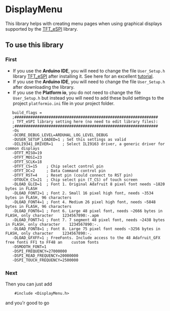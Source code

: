 # DisplayMenu

This library helps with creating menu pages when using graphical displays supported by the [TFT_eSPI] library.

## To use this library


### First
 - If you use the __Arduino IDE__, you will need to change the file `User_Setup.h` library [TFT_eSPI] after installing it.  See here for an excellent [tutorial].
 - If you use the __Arduino IDE__, you will need to change the file `User_Setup.h` after downloading the library.
 - If you use the __Platform io__, you do not need to change the file `User_Setup.h` but instead you will need to add these build settings to the project `platformio.ini` file in your project folder.
 ```
    build_flags =
    ;###############################################################
    ; TFT_eSPI library setting here (no need to edit library files):
    ;###############################################################
    -Os
    -DCORE_DEBUG_LEVEL=ARDUHAL_LOG_LEVEL_DEBUG
    -DUSER_SETUP_LOADED=1 ; Set this settings as valid
    -DILI9341_DRIVER=1    ; Select ILI9163 driver, a generic driver for common displays
    -DTFT_MISO=19
    -DTFT_MOSI=23
    -DTFT_SCLK=18
    -DTFT_CS=15    ; Chip select control pin
    -DTFT_DC=2     ; Data Command control pin
    -DTFT_RST=4    ; Reset pin (could connect to RST pin)
    -DTOUCH_CS=21  ; Chip select pin (T_CS) of touch screen
    -DLOAD_GLCD=1  ; Font 1. Original Adafruit 8 pixel font needs ~1820 bytes in FLASH
    -DLOAD_FONT2=1 ; Font 2. Small 16 pixel high font, needs ~3534 bytes in FLASH, 96 characters
    -DLOAD_FONT4=1 ; Font 4. Medium 26 pixel high font, needs ~5848 bytes in FLASH, 96 characters
    -DLOAD_FONT6=1 ; Font 6. Large 48 pixel font, needs ~2666 bytes in FLASH, only character    1234567890:-.apm
    -DLOAD_FONT7=1 ; Font 7. 7 segment 48 pixel font, needs ~2438 bytes in FLASH, only character    1234567890:-.
    -DLOAD_FONT8=1 ; Font 8. Large 75 pixel font needs ~3256 bytes in FLASH, only character    1234567890:-.
    -DLOAD_GFXFF=1 ; FreeFonts. Include access to the 48 Adafruit_GFX free fonts FF1 to FF48 an    custom fonts
    -DSMOOTH_FONT=1
    -DSPI_FREQUENCY=27000000
    -DSPI_READ_FREQUENCY=20000000
    -DSPI_TOUCH_FREQUENCY=2500000
```
  ### Next
  Then you can just add
 ```
     #include <DisplayMenu.h>
 ```
 and you'r good to go


[TFT_eSPI]: https://github.com/Bodmer/TFT_eSPI
[tutorial]: https://www.xtronical.com/esp32ili9341/